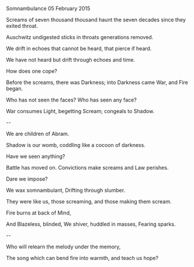 Somnambulance
05 February 2015

Screams of seven thousand thousand
haunt the seven decades
since they exited throat.

Auschwitz undigested
sticks in throats
generations removed.

We drift in echoes
that cannot be heard,
that pierce if heard.

We have not heard
but drift through echoes and time.

How does one cope?

Before the screams,
there was Darkness;
into Darkness came War,
and Fire began.

Who has not seen the faces?
Who has seen any face?

War consumes Light,
begetting Scream;
congeals to Shadow.

--

We are children of Abram.

Shadow is our womb,
coddling like a cocoon
of darkness.

Have we seen anything?

Battle has moved on.
Convictions make screams
and Law perishes.

Dare we impose?

We wax somnambulant,
Drifting through slumber.

They were like us,
those screaming, and those
making them scream.

Fire burns at back of Mind,

And Blazeless, blinded,
We shiver, huddled in masses,
Fearing sparks.

--

Who will relearn the melody
under the memory,

The song which can bend fire
into warmth, and teach us hope?
